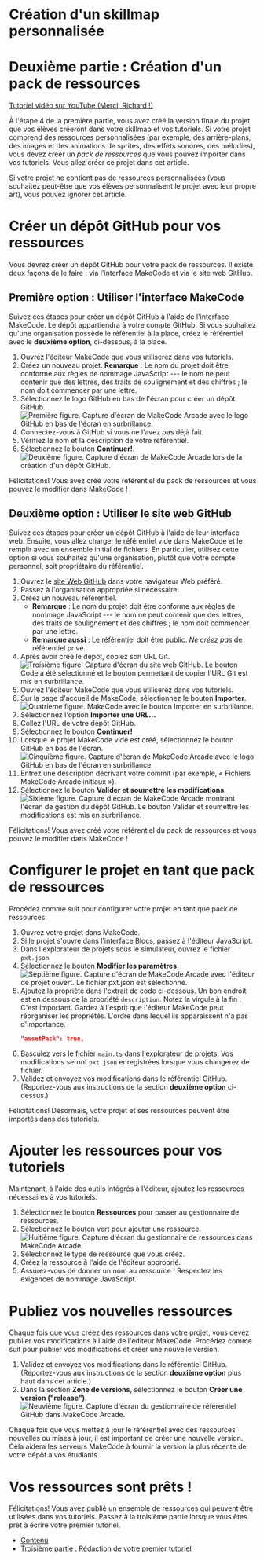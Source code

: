 # Création d'un skillmap personnalisée
# Deuxième partie : Création d'un pack de ressources

[Tutoriel vidéo sur YouTube (Merci, Richard !)](https://youtu.be/ikz15E24F2k?si=_e3IJRTDBVqUSKFA)

À l'étape 4 de la première partie, vous avez créé la version finale du projet que vos élèves créeront dans votre skillmap et vos tutoriels. Si votre projet comprend des ressources personnalisées (par exemple, des arrière-plans, des images et des animations de sprites, des effets sonores, des mélodies), vous devez créer un *pack de ressources* que vous pouvez importer dans vos tutoriels. Vous allez créer ce projet dans cet article.

Si votre projet ne contient pas de ressources personnalisées (vous souhaitez peut-être que vos élèves personnalisent le projet avec leur propre art), vous pouvez ignorer cet article.

# Créer un dépôt GitHub pour vos ressources

Vous devrez créer un dépôt GitHub pour votre pack de ressources. Il existe deux façons de le faire : via l'interface MakeCode et via le site web GitHub.

## Première option : Utiliser l'interface MakeCode

Suivez ces étapes pour créer un dépôt GitHub à l'aide de l'interface MakeCode. Le dépôt appartiendra à votre compte GitHub. Si vous souhaitez qu'une organisation possède le référentiel à la place, créez le référentiel avec le **deuxième option**, ci-dessous, à la place.

1.   Ouvrez l'éditeur MakeCode que vous utiliserez dans vos tutoriels.
1.   Créez un nouveau projet. **Remarque** : Le nom du projet doit être conforme aux règles de nommage JavaScript --- le nom ne peut contenir que des lettres, des traits de soulignement et des chiffres ; le nom doit commencer par une lettre.
1.   Sélectionnez le logo GitHub en bas de l'écran pour créer un dépôt GitHub.
     ![Première figure. Capture d'écran de MakeCode Arcade avec le logo GitHub en bas de l'écran en surbrillance.](../../images/editor-github-button.png)
1.   Connectez-vous à GitHub si vous ne l'avez pas déjà fait.
1.   Vérifiez le nom et la description de votre référentiel.
1.   Sélectionnez le bouton **Continuer!**.
     ![Deuxième figure. Capture d'écran de MakeCode Arcade lors de la création d'un dépôt GitHub.](../../images/create-github-repository.png)

Félicitations! Vous avez créé votre référentiel du pack de ressources et vous pouvez le modifier dans MakeCode !

## Deuxième option : Utiliser le site web GitHub

Suivez ces étapes pour créer un dépôt GitHub à l'aide de leur interface web. Ensuite, vous allez charger le référentiel vide dans MakeCode et le remplir avec un ensemble initial de fichiers. En particulier, utilisez cette option si vous souhaitez qu'une organisation, plutôt que votre compte personnel, soit propriétaire du référentiel.

1.   Ouvrez le [site Web GitHub](https://github.com) dans votre navigateur Web préféré.
1.   Passez à l'organisation appropriée si nécessaire.
1.   Créez un nouveau référentiel.
     -   **Remarque** : Le nom du projet doit être conforme aux règles de nommage JavaScript --- le nom ne peut contenir que des lettres, des traits de soulignement et des chiffres ; le nom doit commencer par une lettre.
     -   **Remarque aussi** : Le référentiel doit être public. *Ne créez pas* de référentiel privé.
1.   Après avoir créé le dépôt, copiez son URL Git.
     ![Troisième figure. Capture d'écran du site web GitHub. Le bouton **Code** a été sélectionné et le bouton permettant de copier l'URL Git est mis en surbrillance.](../../images/github-copy-git-url.png)
1.   Ouvrez l'éditeur MakeCode que vous utiliserez dans vos tutoriels.
1.   Sur la page d'accueil de MakeCode, sélectionnez le bouton **Importer**.
     ![Quatrième figure. MakeCode avec le bouton **Importer** en surbrillance.](../../images/editor-github-button.png)
1.   Sélectionnez l'option **Importer une URL...**
1.   Collez l'URL de votre dépôt GitHub.
1.   Sélectionnez le bouton **Continuer!**
1.   Lorsque le projet MakeCode vide est créé, sélectionnez le bouton GitHub en bas de l'écran.
     ![Cinquième figure. Capture d'écran de MakeCode Arcade avec le logo GitHub en bas de l'écran en surbrillance.](../../images/editor-github-button.png)
1.   Entrez une description décrivant votre commit (par exemple, « Fichiers MakeCode Arcade initiaux »).
1.   Sélectionnez le bouton **Valider et soumettre les modifications**.
     ![Sixième figure. Capture d'écran de MakeCode Arcade montrant l'écran de gestion du dépôt GitHub. Le bouton **Valider et soumettre les modifications** est mis en surbrillance.](../../images/editor-github-commit.png)

Félicitations! Vous avez créé votre référentiel du pack de ressources et vous pouvez le modifier dans MakeCode !

# Configurer le projet en tant que pack de ressources

Procédez comme suit pour configurer votre projet en tant que pack de ressources.

1.   Ouvrez votre projet dans MakeCode.
1.   Si le projet s'ouvre dans l'interface Blocs, passez à l'éditeur JavaScript.
1.   Dans l'explorateur de projets sous le simulateur, ouvrez le fichier `pxt.json`.
1.   Sélectionnez le bouton **Modifier les paramètres**.
     ![Septième figure. Capture d'écran de MakeCode Arcade avec l'éditeur de projet ouvert. Le fichier `pxt.json` est sélectionné.](../../images/editor-edit-pxt-json.png)
1.   Ajoutez la propriété dans l'extrait de code ci-dessous. Un bon endroit est en dessous de la propriété `description`. Notez la virgule à la fin ; C'est important. Gardez à l'esprit que l'éditeur MakeCode peut réorganiser les propriétés. L'ordre dans lequel ils apparaissent n'a pas d'importance.
     ```json
     "assetPack": true,
     ```
1.   Basculez vers le fichier `main.ts` dans l'explorateur de projets. Vos modifications seront `pxt.json` enregistrées lorsque vous changerez de fichier.
1.   Validez et envoyez vos modifications dans le référentiel GitHub. (Reportez-vous aux instructions de la section **deuxième option** ci-dessus.)

Félicitations! Désormais, votre projet et ses ressources peuvent être importés dans des tutoriels.

# Ajouter les ressources pour vos tutoriels

Maintenant, à l'aide des outils intégrés à l'éditeur, ajoutez les ressources nécessaires à vos tutoriels.

1.   Sélectionnez le bouton **Ressources** pour passer au gestionnaire de ressources.
1.   Sélectionnez le bouton vert pour ajouter une ressource.
     ![Huitième figure. Capture d'écran du gestionnaire de ressources dans MakeCode Arcade.](../../images/editor-assets-manager.png)
1.   Sélectionnez le type de ressource que vous créez.
1.   Créez la ressource à l'aide de l'éditeur approprié.
1.   Assurez-vous de donner un nom au ressource ! Respectez les exigences de nommage JavaScript.

# Publiez vos nouvelles ressources

Chaque fois que vous créez des ressources dans votre projet, vous devez publier vos modifications à l'aide de l'éditeur MakeCode. Procédez comme suit pour publier vos modifications et créer une nouvelle version.

1.   Validez et envoyez vos modifications dans le référentiel GitHub. (Reportez-vous aux instructions de la section **deuxième option** plus haut dans cet article.)
1.   Dans la section **Zone de versions**, sélectionnez le bouton **Créer une version ("release")**.
     ![Neuvième figure. Capture d'écran du gestionnaire de référentiel GitHub dans MakeCode Arcade.](../../images/editor-github-releases.png)

Chaque fois que vous mettez à jour le référentiel avec des ressources nouvelles ou mises à jour, il est important de créer une nouvelle version. Cela aidera les serveurs MakeCode à fournir la version la plus récente de votre dépôt à vos étudiants.

# Vos ressources sont prêts !

Félicitations! Vous avez publié un ensemble de ressources qui peuvent être utilisées dans vos tutoriels. Passez à la troisième partie lorsque vous êtes prêt à écrire votre premier tutoriel.

-   [Contenu](./)
-   [Troisième partie : Rédaction de votre premier tutoriel](./skillmap-personnalisee-3.html)
